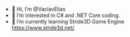 - 👋 Hi, I’m @VaclavElias
- 👀 I’m interested in C# and .NET Core coding.
- 🌱 I’m currently learning Stride3D Game Engine https://www.stride3d.net/.
<!--- - 💞️ I’m collaborating on CodeCapital projects.
- 📫 How to reach me ...
--->
<!---
VaclavElias/VaclavElias is a ✨ special ✨ repository because its `README.md` (this file) appears on your GitHub profile.
You can click the Preview link to take a look at your changes.
--->
